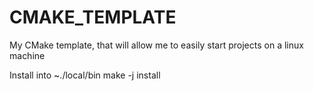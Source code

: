 # CMAKE_TEMPLATE

My CMake template, that will allow me to easily start projects on a linux machine

Install into ~./local/bin
make -j<number of cores> install
